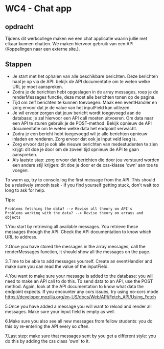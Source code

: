 # WC4 - Chat app

## opdracht
Tijdens dit werkcollege maken we een chat applicatie waarin jullie met elkaar kunnen chatten.
We maken hiervoor gebruik van een API (Koppelingen naar een externe site.).


## Stappen
* Je start met het ophalen van alle beschikbare berichten. Deze berichten haal je op via de API. bekijk de API documentatie om te weten welke URL je moet aanspreken.  
* Zodra je de berichten hebt opgeslagen in de array messages, roep je de renderMessages functie, deze moet alle berichten tonen op de pagina.
* Tijd om zelf berichten te kunnen toevoegen. Maak een eventHandler en zorg ervoor dat je de value van het inputField kan uitlezen.
* Je wil ervoor zorgen dat jouw bericht wordt toegevoegd aan de database: je zal hiervoor een API call moeten uitvoeren. Om data naar een API te sturen gebruik je de POST-method. Bekijk opnieuw de API documentatie om te weten welke data het endpoint verwacht.
* Zodra je een bericht hebt toegevoegd wil je alle berichten opnieuw inladen en renderen. Zorg ervoor dat ook je input veld leeg is.
* Zorg ervoor dat je ook alle nieuwe berichten van medestudenten te zien krijgt: dit doe je door om de zoveel tijd opnieuw de API te gaan aanspreken.
* Als laatste stap: zorg ervoor dat berichten die door jou verstuurd worden een andere stijl krijgen: dit doe je door er de css-klasse 'own' aan toe te voegen.



To warm up, try to console.log the first message from the API.
This should be a relatively smooth task - if you find yourself getting stuck, don't wait too long to ask for help.

Tips:

    Problems fetching the data? --> Revise all theory on API's
    Problems working with the data? --> Revise theory on arrays and objects

1.You start by retrieving all available messages. You retrieve these messages through the API. Check the API documentation to know which URL to address.  

2.Once you have stored the messages in the array messages, call the renderMessages function, it should show all the messages on the page.

3.Time to be able to add messages yourself. Create an eventHandler and make sure you can read the value of the inputField.

4.You want to make sure your message is added to the database: you will need to make an API call to do this. To send data to an API, use the POST method. Again, look at the API documentation to know what data the endpoint expects. If you encounter any cors issues, try using no-cors mode https://developer.mozilla.org/en-US/docs/Web/API/Fetch_API/Using_Fetch

5.Once you have added a message you will want to reload and render all messages. Make sure your input field is empty as well.

6.Make sure you also see all new messages from fellow students: you do this by re-entering the API every so often.

7.Last step: make sure that messages sent by you get a different style: you do this by adding the css class 'own' to it.

